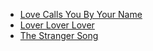 * [Love Calls You By Your Name](Love%20Calls%20You%20By%20Your%20Name)
* [Lover Lover Lover](Lover%20Lover%20Lover)
* [The Stranger Song](The%20Stranger%20Song)